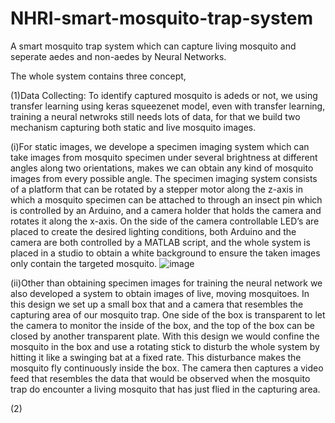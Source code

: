 # NHRI-smart-mosquito-trap-system
A smart mosquito trap system which can capture living mosquito and seperate aedes and non-aedes by Neural Networks.

The whole system contains three concept,

(1)Data Collecting: To identify captured mosquito is adeds or not, we using transfer learning using keras squeezenet model, even with transfer learning, training a neural netwroks still needs lots of data, for that we build two mechanism capturing both static and live mosquito images.

(i)For static images, we develope a specimen imaging system which can take images from mosquito specimen under several brightness at different angles along two orientations, makes we can obtain any kind of mosquito images from every possible angle. The specimen imaging system consists of a platform that can be rotated by a stepper motor along the z-axis in which a mosquito specimen can be attached to through an insect pin  which is controlled by an Arduino, and a camera holder that holds the camera and rotates it along the x-axis. On the side of the camera controllable LED’s are placed to create the desired lighting conditions, both Arduino and the camera are both controlled by a MATLAB script, and the whole system is placed in a studio to obtain a white background to ensure the taken images only contain the targeted mosquito.
![image](https://user-images.githubusercontent.com/61857351/130176348-57ea9465-64e4-462e-b5d1-7881eecd62f8.png)


(ii)Other than obtaining specimen images for training the neural network we also developed a system to obtain images of live, moving mosquitoes. In this design we set up a small box that and a camera that resembles the capturing area of our mosquito trap. One side of the box is transparent to let the camera to monitor the inside of the box, and the top of the box can be closed by another transparent plate. With this design we would confine the mosquito in the box and use a rotating stick to disturb the whole system by hitting it like a swinging bat at a fixed rate. This disturbance makes the mosquito fly continuously inside the box. The camera then captures a video feed that resembles the data that would be observed when the mosquito trap do encounter a living mosquito that has just flied in the capturing area.

(2)
